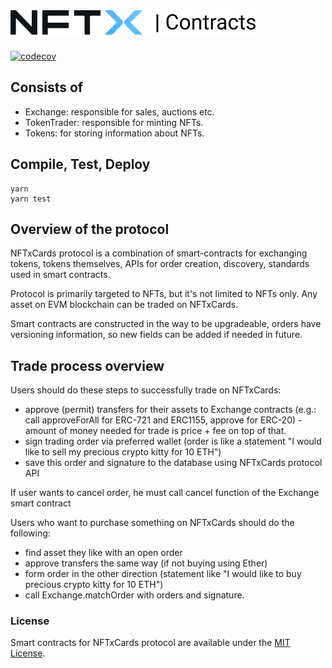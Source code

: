 # <img src="logo.svg" alt="OpenZeppelin" height="40px">
[![codecov](https://codecov.io/gh/NFTxCards/core-contracts/branch/master/graph/badge.svg?token=MEA8BD5FKP)](https://codecov.io/gh/NFTxCards/core-contracts)

## Consists of

- Exchange: responsible for sales, auctions etc.
- TokenTrader: responsible for minting NFTs.
- Tokens: for storing information about NFTs.

## Compile, Test, Deploy

```shell
yarn
yarn test
```

## Overview of the protocol

NFTxCards protocol is a combination of smart-contracts for exchanging tokens, tokens themselves, APIs for order creation, discovery, standards used in smart contracts.

Protocol is primarily targeted to NFTs, but it's not limited to NFTs only. Any asset on EVM blockchain can be traded on NFTxCards.

Smart contracts are constructed in the way to be upgradeable, orders have versioning information, so new fields can be added if needed in future.

## Trade process overview

Users should do these steps to successfully trade on NFTxCards:

- approve (permit) transfers for their assets to Exchange contracts (e.g.: call approveForAll for ERC-721 and ERC1155, approve for ERC-20) - amount of money needed for trade is price + fee on top of that.
- sign trading order via preferred wallet (order is like a statement "I would like to sell my precious crypto kitty for 10 ETH")
- save this order and signature to the database using NFTxCards protocol API

If user wants to cancel order, he must call cancel function of the Exchange smart contract

Users who want to purchase something on NFTxCards should do the following:

- find asset they like with an open order
- approve transfers the same way (if not buying using Ether)
- form order in the other direction (statement like "I would like to buy precious crypto kitty for 10 ETH")
- call Exchange.matchOrder with orders and signature.

### License

Smart contracts for NFTxCards protocol are available under the [MIT License](LICENSE.md).
